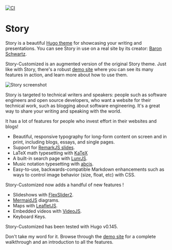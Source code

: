 [![CI](https://github.com/tchinchow/story-customized/actions/workflows/main.yml/badge.svg)](https://github.com/tchinchow/story-customized/actions/workflows/main.yml)

# Story

Story is a beautiful [Hugo theme](https://gohugo.io) for showcasing your writing
and presentations. You can see Story in use on a real site by its creator:
[Baron Schwartz](https://www.xaprb.com/).

Story-Customized is an augmented version of the original Story theme. Just like
with Story, there's a robust [demo site](https://story-customized.tchinchow.net/)
where you can see its many features in action, and learn more about how to use them.

![Story screenshot](https://raw.githubusercontent.com/tchinchow/story-customized/master/images/screenshot.png)

Story is targeted to technical writers and
speakers: people such as software engineers and open source developers, who want a
website for their technical work, such as blogging about software
engineering. It's a great way to share your writing and speaking with the world.

It has a lot of features for people who invest effort in their websites and blogs!

- Beautiful, responsive typography for long-form content on screen and in print, including blogs, essays, and single pages.
- Support for [RemarkJS slides](https://remarkjs.com/).
- LaTeX math typesetting with [KaTeX](https://github.com/Khan/KaTeX)
- A built-in search page with [LunrJS](https://github.com/olivernn/lunr.js).
- Music notation typesetting with [abcjs](https://abcjs.net/).
- Easy-to-use, backwards-compatible Markdown enhancements such as ways to control image behavior (size, float, etc) with CSS.

Story-Customized now adds a handful of new features !

- Slideshows with [FlexSlider2](http://flexslider.woothemes.com/).
- [MermaidJS](https://mermaid-js.github.io/mermaid/#/) diagrams.
- Maps with [LeafletJS](https://leafletjs.com/).
- Embedded videos with [VideoJS](https://videojs.com/).
- Keyboard Keys.

Story-Customized has been tested with Hugo v0.145.

Don't take my word for it. Browse through the [demo site](https://story-customized.tchinchow.net/)
for a complete walkthrough and an introduction to all the features.

